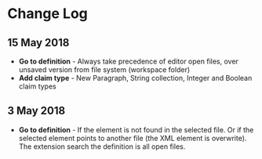 # Change Log

## 15 May 2018
- **Go to definition** - Always take precedence of editor open files, over unsaved version from file system (workspace folder)
- **Add claim type** - New Paragraph, String collection, Integer and Boolean claim types 

## 3 May 2018
- **Go to definition** - If the element is not found in the selected file. Or if the selected element points to another file (the XML element is overwrite). The extension search the definition is all open files. 